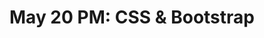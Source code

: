 ---
title: 'May 20 PM: CSS & Bootstrap'
description:
  "CSS for style and Bootstrap for form."
prev: /chapter4
next: null
type: chapter
id: 5
---